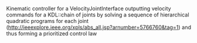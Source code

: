 Kinematic controller for a VelocityJointInterface outputting velocity commands for a KDL::chain of joints by solving a sequence of hierarchical quadratic programs for each joint (http://ieeexplore.ieee.org/xpls/abs_all.jsp?arnumber=5766760&tag=1) and thus forming a prioritized control law
